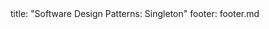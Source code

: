 <frontmatter>
title: "Software Design Patterns: Singleton"
footer: footer.md
</frontmatter>

<include src="navbar.md" boilerplate />

<include src="container-inPage-asFlat.md" boilerplate />